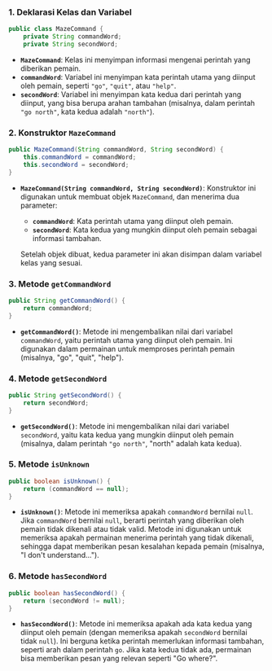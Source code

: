 ### 1. **Deklarasi Kelas dan Variabel**
```java
public class MazeCommand {
    private String commandWord;
    private String secondWord;
```
- **`MazeCommand`**: Kelas ini menyimpan informasi mengenai perintah yang diberikan pemain.
- **`commandWord`**: Variabel ini menyimpan kata perintah utama yang diinput oleh pemain, seperti `"go"`, `"quit"`, atau `"help"`.
- **`secondWord`**: Variabel ini menyimpan kata kedua dari perintah yang diinput, yang bisa berupa arahan tambahan (misalnya, dalam perintah `"go north"`, kata kedua adalah `"north"`).

### 2. **Konstruktor `MazeCommand`**
```java
public MazeCommand(String commandWord, String secondWord) {
    this.commandWord = commandWord;
    this.secondWord = secondWord;
}
```
- **`MazeCommand(String commandWord, String secondWord)`**: Konstruktor ini digunakan untuk membuat objek `MazeCommand`, dan menerima dua parameter: 
  - **`commandWord`**: Kata perintah utama yang diinput oleh pemain.
  - **`secondWord`**: Kata kedua yang mungkin diinput oleh pemain sebagai informasi tambahan.
  
  Setelah objek dibuat, kedua parameter ini akan disimpan dalam variabel kelas yang sesuai.

### 3. **Metode `getCommandWord`**
```java
public String getCommandWord() {
    return commandWord;
}
```
- **`getCommandWord()`**: Metode ini mengembalikan nilai dari variabel `commandWord`, yaitu perintah utama yang diinput oleh pemain. Ini digunakan dalam permainan untuk memproses perintah pemain (misalnya, "go", "quit", "help").

### 4. **Metode `getSecondWord`**
```java
public String getSecondWord() {
    return secondWord;
}
```
- **`getSecondWord()`**: Metode ini mengembalikan nilai dari variabel `secondWord`, yaitu kata kedua yang mungkin diinput oleh pemain (misalnya, dalam perintah `"go north"`, "north" adalah kata kedua).

### 5. **Metode `isUnknown`**
```java
public boolean isUnknown() {
    return (commandWord == null);
}
```
- **`isUnknown()`**: Metode ini memeriksa apakah `commandWord` bernilai `null`. Jika `commandWord` bernilai `null`, berarti perintah yang diberikan oleh pemain tidak dikenali atau tidak valid. Metode ini digunakan untuk memeriksa apakah permainan menerima perintah yang tidak dikenali, sehingga dapat memberikan pesan kesalahan kepada pemain (misalnya, "I don't understand...").

### 6. **Metode `hasSecondWord`**
```java
public boolean hasSecondWord() {
    return (secondWord != null);
}
```
- **`hasSecondWord()`**: Metode ini memeriksa apakah ada kata kedua yang diinput oleh pemain (dengan memeriksa apakah `secondWord` bernilai tidak `null`). Ini berguna ketika perintah memerlukan informasi tambahan, seperti arah dalam perintah `go`. Jika kata kedua tidak ada, permainan bisa memberikan pesan yang relevan seperti "Go where?".
